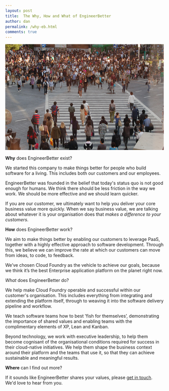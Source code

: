 ```yaml
---
layout: post
title:  The Why, How and What of EngineerBetter
author: dan
permalink: /why-eb.html
comments: true
---
```

<img src="/images/blog/shibuya.jpg" class="image fit">

**Why** does EngineerBetter exist?

We started this company to make things better for people who build software for a living. This includes both our customers and our employees.

EngineerBetter was founded in the belief that today's status quo is not good enough for humans. We think there should be less friction in the way we work. We should be more effective and we should learn quicker.

<!--more-->

If you are our customer, we ultimately want to help you deliver your core business value more quickly.  When we say business value, we are talking about whatever it is your organisation does that *makes a difference to your customers*.

**How** does EngineerBetter work?

We aim to make things better by enabling our customers to leverage PaaS, together with a highly effective approach to software development. Through this, we believe we can improve the rate at which our customers can move from ideas, to code, to feedback.

We’ve chosen Cloud Foundry as the vehicle to achieve our goals, because we think it’s the best Enterprise application platform on the planet right now.

*What* does EngineerBetter do?

We help make Cloud Foundry operable and successful within our customer's organisation. This includes everything from integrating and extending the platform itself, through to weaving it into the software delivery pipeline and workflow.

We teach software teams how to best 'fish for themselves’, demonstrating the importance of shared values and enabling teams with the complimentary elements of XP, Lean and Kanban.

Beyond technology, we work with executive leadership, to help them become cognisant of the organisational conditions required for success in their cloud-native initiatives. We help them shape the business context around their platform and the teams that use it, so that they can achieve sustainable and meaningful results.

**Where** can I find out more?

If it sounds like EngineerBetter shares your values, please [get in touch](mailto:contact@engineerbetter.com). We'd love to hear from you.
